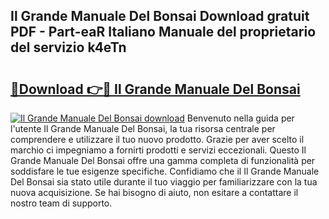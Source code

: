 ## Il Grande Manuale Del Bonsai Download gratuit PDF - Part-eaR Italiano Manuale del proprietario del servizio k4eTn

# <h2><a href="http://dfgqae.blite.top/?on=Il+Grande+Manuale+Del+Bonsai">🔗Download 👉🔴 Il Grande Manuale Del Bonsai</a></h2>

[![Il Grande Manuale Del Bonsai download](https://i.imgur.com/lujVjoI.png)](http://dfgqae.blite.top/?on=Il+Grande+Manuale+Del+Bonsai)
Benvenuto nella guida per l'utente Il Grande Manuale Del Bonsai, la tua risorsa centrale per comprendere e utilizzare il tuo nuovo prodotto. Grazie per aver scelto il marchio ci impegniamo a fornirti prodotti e servizi eccezionali. Questo Il Grande Manuale Del Bonsai offre una gamma completa di funzionalità per soddisfare le tue esigenze specifiche. Confidiamo che il Il Grande Manuale Del Bonsai sia stato utile durante il tuo viaggio per familiarizzare con la tua nuova acquisizione. Se hai bisogno di aiuto, non esitare a contattare il nostro team di supporto.
